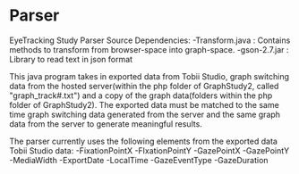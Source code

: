 # Parser
EyeTracking Study Parser Source
Dependencies:
-Transform.java : Contains methods to transform from browser-space into graph-space.
-gson-2.7.jar : Library to read text in json format

This java program takes in exported data from Tobii Studio, graph switching data from the hosted server(within the php folder of GraphStudy2, called "graph_track#.txt") and a copy of the graph data(folders within the php folder of GraphStudy2). 
The exported data must be matched to the same time graph switching data generated from the server and the same graph data from the server to generate meaningful results.

The parser currently uses the following elements from the exported data Tobii Studio data:
-FixationPointX
-FIxationPointY
-GazePointX
-GazePointY
-MediaWidth
-ExportDate
-LocalTime
-GazeEventType
-GazeDuration


